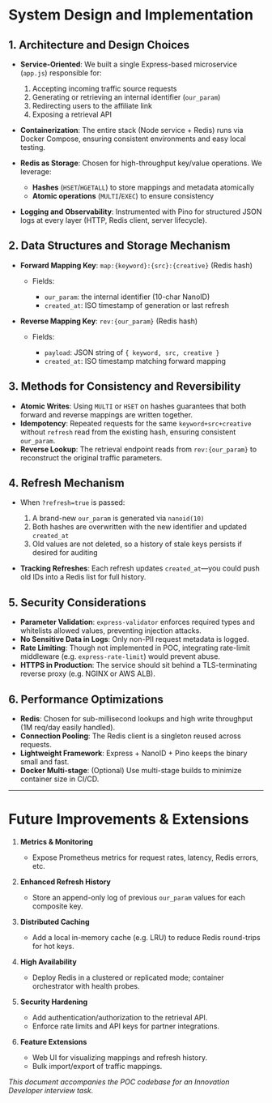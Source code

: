 # System Design and Implementation

## 1. Architecture and Design Choices

- **Service-Oriented**: We built a single Express-based microservice (`app.js`) responsible for:

  1. Accepting incoming traffic source requests
  2. Generating or retrieving an internal identifier (`our_param`)
  3. Redirecting users to the affiliate link
  4. Exposing a retrieval API

- **Containerization**: The entire stack (Node service + Redis) runs via Docker Compose, ensuring consistent environments and easy local testing.
- **Redis as Storage**: Chosen for high-throughput key/value operations. We leverage:

  - **Hashes** (`HSET`/`HGETALL`) to store mappings and metadata atomically
  - **Atomic operations** (`MULTI`/`EXEC`) to ensure consistency

- **Logging and Observability**: Instrumented with Pino for structured JSON logs at every layer (HTTP, Redis client, server lifecycle).

## 2. Data Structures and Storage Mechanism

- **Forward Mapping Key**: `map:{keyword}:{src}:{creative}` (Redis hash)

  - Fields:

    - `our_param`: the internal identifier (10-char NanoID)
    - `created_at`: ISO timestamp of generation or last refresh

- **Reverse Mapping Key**: `rev:{our_param}` (Redis hash)

  - Fields:

    - `payload`: JSON string of `{ keyword, src, creative }`
    - `created_at`: ISO timestamp matching forward mapping

## 3. Methods for Consistency and Reversibility

- **Atomic Writes**: Using `MULTI` or `HSET` on hashes guarantees that both forward and reverse mappings are written together.
- **Idempotency**: Repeated requests for the same `keyword+src+creative` without `refresh` read from the existing hash, ensuring consistent `our_param`.
- **Reverse Lookup**: The retrieval endpoint reads from `rev:{our_param}` to reconstruct the original traffic parameters.

## 4. Refresh Mechanism

- When `?refresh=true` is passed:

  1. A brand-new `our_param` is generated via `nanoid(10)`
  2. Both hashes are overwritten with the new identifier and updated `created_at`
  3. Old values are not deleted, so a history of stale keys persists if desired for auditing

- **Tracking Refreshes**: Each refresh updates `created_at`—you could push old IDs into a Redis list for full history.

## 5. Security Considerations

- **Parameter Validation**: `express-validator` enforces required types and whitelists allowed values, preventing injection attacks.
- **No Sensitive Data in Logs**: Only non-PII request metadata is logged.
- **Rate Limiting**: Though not implemented in POC, integrating rate-limit middleware (e.g. `express-rate-limit`) would prevent abuse.
- **HTTPS in Production**: The service should sit behind a TLS-terminating reverse proxy (e.g. NGINX or AWS ALB).

## 6. Performance Optimizations

- **Redis**: Chosen for sub-millisecond lookups and high write throughput (1M req/day easily handled).
- **Connection Pooling**: The Redis client is a singleton reused across requests.
- **Lightweight Framework**: Express + NanoID + Pino keeps the binary small and fast.
- **Docker Multi-stage**: (Optional) Use multi-stage builds to minimize container size in CI/CD.

---

# Future Improvements & Extensions

1. **Metrics & Monitoring**

   - Expose Prometheus metrics for request rates, latency, Redis errors, etc.

2. **Enhanced Refresh History**

   - Store an append-only log of previous `our_param` values for each composite key.

3. **Distributed Caching**

   - Add a local in-memory cache (e.g. LRU) to reduce Redis round-trips for hot keys.

4. **High Availability**

   - Deploy Redis in a clustered or replicated mode; container orchestrator with health probes.

5. **Security Hardening**

   - Add authentication/authorization to the retrieval API.
   - Enforce rate limits and API keys for partner integrations.

6. **Feature Extensions**

   - Web UI for visualizing mappings and refresh history.
   - Bulk import/export of traffic mappings.

_This document accompanies the POC codebase for an Innovation Developer interview task._

